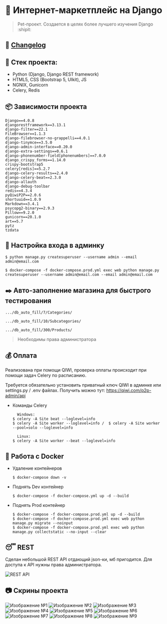 # :poop: Интернет-маркетплейс на Django
> Pet-проект. Создается в целях более лучшего изучения Django :shipit:

## :memo: [Changelog](https://github.com/Re-Gelu/Sample_shop/blob/master/changelog.txt)

## :triangular_ruler: Стек проекта: 
- Python (Django, Django REST framework)
- HTML5, CSS (Bootstrap 5, UIkit), JS
- NGNIX, Gunicorn
- Celery, Redis

## :package: Зависимости проекта
```
Django==4.0.8
djangorestframework==3.13.1
django-filter==22.1
FileBrowser==1.1.3
django-filebrowser-no-grappelli==4.0.1
django-tinymce==3.5.0
django-admin-interface==0.20.0
django-extra-settings==0.6.1
django-phonenumber-field[phonenumbers]==7.0.0
django_crispy_forms==1.14.0
crispy-bootstrap5
celery[redis]==5.2.7
django-celery-results==2.4.0
django-celery-beat==2.3.0
django-allauth
django-debug-toolbar
redis==4.3.4
pyQiwiP2P==2.0.6
shortuuid==1.0.9
Markdown==3.4.1
psycopg2-binary==2.9.3
Pillow==9.2.0
gunicorn==20.1.0
art==5.7
pytz
tzdata
```

## :closed_lock_with_key: Настройка входа в админку

```
$ python manage.py createsuperuser --username admin --email admin@email.com
```
```
$ docker-compose -f docker-compose.prod.yml exec web python manage.py createsuperuser --username admin@email.com --email admin@email.com
```

## :black_nib: Авто-заполнение магазина для быстрого тестирования

```
.../db_auto_fill/7/Categories/
```
```
.../db_auto_fill/10/Subcategories/
```
```
.../db_auto_fill/300/Products/
```

> Необходимы права администратора

## :moneybag: Оплата

Реализована при помощи QIWI, проверка оплаты происходит при помощи задач Celery по расписанию.

Требуется обязательно установить приватный ключ QIWI в админке или settings.py / .env файлах.
Получить можно тут: https://qiwi.com/p2p-admin/api

- Команды Celery 

  ```
    Windows:
  $ celery -A Site beat --loglevel=info
  $ celery -A Site worker --loglevel=info /  $ celery -A Site worker --pool=solo --loglevel=info
  
    Linux:
  $ celery -A Site worker --beat --loglevel=info
  ```

## :whale: Работа с Docker

- Удаление контейнеров

  ```
  $ docker-compose down -v
  ```

- Поднять Dev контейнер
  ```
  $ docker-compose -f docker-compose.yml up -d --build
  ```

- Поднять Prod контейнер
  ```
  $ docker-compose -f docker-compose.prod.yml up -d --build
  $ docker-compose -f docker-compose.prod.yml exec web python manage.py migrate --noinput
  $ docker-compose -f docker-compose.prod.yml exec web python manage.py collectstatic --no-input --clear
  ```
  
## :sleeping: REST

Сделан небольшой REST API отдающий json-ки, мб пригодится. Для доступа к API нужны права администратора.

![REST API](https://user-images.githubusercontent.com/75813517/199736075-2171c022-ffbd-45da-b16a-c2fc948b8b05.png)

  
## :camera: Скрины проекта
![Изображение №1](https://user-images.githubusercontent.com/75813517/199733106-cda4086c-11d1-431b-a853-0b00bdeb165f.png)
![Изображение №2](https://user-images.githubusercontent.com/75813517/199733450-389a54c8-18d5-4f43-b9c8-ddaeab7486c9.png)
![Изображение №3](https://user-images.githubusercontent.com/75813517/199733692-bf94269c-043a-45d9-818a-8430408c75e7.png)
![Изображение №4](https://user-images.githubusercontent.com/75813517/199733891-7cf053ef-2f34-43bb-bb8e-d247c6f5ba80.png)
![Изображение №5](https://user-images.githubusercontent.com/75813517/199734053-debf4bfa-14cd-4771-9414-af2f56fe2bc6.png)
![Изображение №6](https://user-images.githubusercontent.com/75813517/199734154-a2008491-838e-4af6-96a8-0775d38821c8.png)
![Изображение №7](https://user-images.githubusercontent.com/75813517/199734251-e7d27528-c5ac-4bb0-9a61-b8c290af1232.png)
![Изображение №8](https://user-images.githubusercontent.com/75813517/199734371-bec5cfc7-9a35-4011-8af7-5e70a798f8c2.png)
![Изображение №9](https://user-images.githubusercontent.com/75813517/199734488-5ae111bf-a545-4282-bed3-4ca41206a0ec.png)




